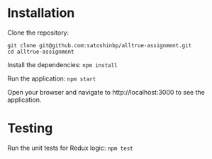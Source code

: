 # Installation

Clone the repository:
```
git clone git@github.com:satoshinbp/alltrue-assignment.git
cd alltrue-assignment
```

Install the dependencies: `npm install`

Run the application: `npm start`

Open your browser and navigate to http://localhost:3000 to see the application.

# Testing
Run the unit tests for Redux logic: `npm test`
